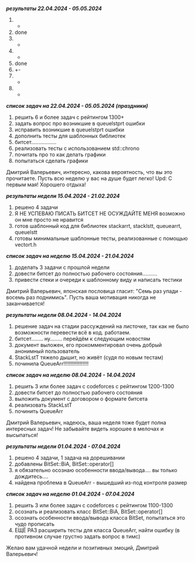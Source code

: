 _____результаты 22.04.2024 - 05.05.2024_____
1) -
2) done
3) -
4) -
5) done
6) +-
7) -
8) -


_____список задач на 22.04.2024 - 05.05.2024 (праздники)_____

1) решить 6 и более задач с рейтингом 1300+
2) задать вопрос про возникшие в queuelstprt ошибки
3) исправить возникшие в queuelstprt ошибки
4) дополнить тесты для шаблонных библиотек
5) битсет.................
6) реализовать тесты с использованием std::chrono
7) почитать про то как делать графики
8) попытаться сделать графики
 
Дмитрий Валерьевич, интересно, какова вероятность, что вы это прочитаете. Пусть всю неделю у вас на душе будет легко!
Upd: С первым мая! Хорошего отдыха!



_____результаты недели 15.04.2024 - 21.02.2024_____

1) решено 4 задачи
2) Я НЕ УСПЕВАЮ ПИСАТЬ БИТСЕТ НЕ ОСУЖДАЙТЕ МЕНЯ возможно он мне просто не нравится
3) готов шаблонный код для библиотек stackarrt, stacklstt, queuearrt, queuelstt
4) готовы минимальные шаблонные тесты, реализованные с помощью vectort.h



_____список задач на неделю 15.04.2024 - 21.04.2024_____

1) доделать 3 задачи с прошлой недели
2) довести битсет до полностью рабочего состояния..........
3) привести стеки и очереди к шаблонному виду и написать тестики

Дмитрий Валерьевич, японская пословица гласит: "Семь раз упади - восемь раз поднимись". Пусть ваша мотивация никогда не заканчивается!



_____результаты недели 08.04.2024 - 14.04.2024_____

1) решение задач на стадии рассуждений на листочке, так как не было возможности перевести всё в код. работаем.
2) битсет........ ну........ перейдём к следующим новостям
3) документ выложен, его прокомментировал очень добрый анонимный пользователь
4) StackLstT тяжело дышит, но живёт (судя по новым тестам)
5) починила QueueArr!!!!!!!!!!!!!!!!!



_____список задач на неделю 08.04.2024 - 14.04.2024_____

1) решить 3 или более задач с codeforces с рейтингом 1200-1300
2) довести битсет до полностью рабочего состояния
3) выложить документ с договором о формате битсета
4) реализовать StackLstT
5) починить QueueArr

Дмитрий Валерьевич, надеюсь, ваша неделя тоже будет полна интересных задач! Не забывайте видеть хорошее в мелочах и высыпаться!



_____результаты недели 01.04.2024 - 07.04.2024_____

1) решено 4 задачи, 1 задача на дорешивании
2) добавлены BitSet::BiA, BitSet::operator[]
3) я обязательно осознаю особенности ввода/вывода.... вы только дождитесь....
4) найдена проблема в QueueArr - вышедший из-под контроля размер



_____список задач на неделю 01.04.2024 - 07.04.2024_____

1) решить 3 или более задач с codeforces с рейтингом 1100-1300
2) осознать и реализовать класс BitSet::BiA, BitSet::operator[]
3) осознать особенности ввода/вывода класса BitSet, попытаться это чудо прописать
4) ЕЩЁ РАЗ расширить тесты для класса QueueArr, найти ошибку (в противном случае грустно задать вопрос в тимс)

Желаю вам удачной недели и позитивных эмоций, Дмитрий Валерьевич!
